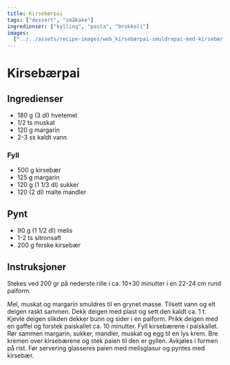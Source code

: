 ```yaml
---
title: Kirsebærpai
tags: ["dessert", "småkake"]
ingredienser: ["kylling", "pasta", "brokkoli"]
images:
  ["../../assets/recipe-images/web_kirsebærpai-smuldrepai-med-kirsebær.jpg"]
---
```


# Kirsebærpai

## Ingredienser

- 180 g (3 dl) hvetemel
- 1/2 ts muskat
- 120 g margarin
- 2-3 ss kaldt vann

### Fyll

- 500 g kirsebær
- 125 g margarin
- 120 g (1 1/3 dl) sukker
- 120 (2 dl) malte mandler

## Pynt

- 90 g (1 1/2 dl) melis
- 1-2 ts sitronsaft
- 200 g ferske kirsebær

## Instruksjoner

Stekes ved 200 gr på nederste rille i ca. 10+30 minutter i en 22-24 cm rund paiform.

Mel, muskat og margarin smuldres til en grynet masse. Tilsett vann og elt deigen raskt sammen. Dekk deigen med plast og sett den kaldt ca. 1 t. Kjevle deigen slikden dekker bunn og sider i en paiform. Prikk deigen med en gaffel og forstek paiskallet ca. 10 minutter. Fyll kirsebærene i paiskallet. Rør sammen margarin, sukker, mandler, muskat og egg til en lys krem. Bre kremen over kirsebærene og stek paien til den er gyllen. Avkjøles i formen på rist. Før servering glasseres paien med melisglasur og pyntes med kirsebær.
